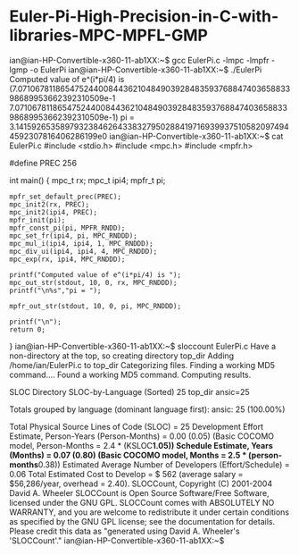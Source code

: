 # Euler-Pi-High-Precision-in-C-with-libraries-MPC-MPFL-GMP
ian@ian-HP-Convertible-x360-11-ab1XX:~$ gcc EulerPi.c  -lmpc -lmpfr -lgmp -o EulerPi
ian@ian-HP-Convertible-x360-11-ab1XX:~$ ./EulerPi
Computed value of e^(i*pi/4) is (7.071067811865475244008443621048490392848359376884740365883398689953662392310509e-1 7.071067811865475244008443621048490392848359376884740365883398689953662392310509e-1)
pi = 3.141592653589793238462643383279502884197169399375105820974944592307816406286199e0
ian@ian-HP-Convertible-x360-11-ab1XX:~$ cat EulerPi.c
#include <stdio.h>
#include <mpc.h>
#include <mpfr.h>

#define PREC 256

int main()
{
	mpc_t rx;
	mpc_t ipi4;
	mpfr_t pi;

	mpfr_set_default_prec(PREC);
	mpc_init2(rx, PREC);
	mpc_init2(ipi4, PREC);
	mpfr_init(pi);
	mpfr_const_pi(pi, MPFR_RNDD);
	mpc_set_fr(ipi4, pi, MPC_RNDDD);
	mpc_mul_i(ipi4, ipi4, 1, MPC_RNDDD);
	mpc_div_ui(ipi4, ipi4, 4, MPC_RNDDD);
	mpc_exp(rx, ipi4, MPC_RNDDD);

	printf("Computed value of e^(i*pi/4) is ");
	mpc_out_str(stdout, 10, 0, rx, MPC_RNDDD);
	printf("\n%s","pi = ");
	
	mpfr_out_str(stdout, 10, 0, pi, MPC_RNDDD);
	
	printf("\n");
	return 0;
}
ian@ian-HP-Convertible-x360-11-ab1XX:~$ sloccount EulerPi.c
Have a non-directory at the top, so creating directory top_dir
Adding /home/ian/EulerPi.c to top_dir
Categorizing files.
Finding a working MD5 command....
Found a working MD5 command.
Computing results.


SLOC	Directory	SLOC-by-Language (Sorted)
25      top_dir         ansic=25


Totals grouped by language (dominant language first):
ansic:           25 (100.00%)




Total Physical Source Lines of Code (SLOC)                = 25
Development Effort Estimate, Person-Years (Person-Months) = 0.00 (0.05)
 (Basic COCOMO model, Person-Months = 2.4 * (KSLOC**1.05))
Schedule Estimate, Years (Months)                         = 0.07 (0.80)
 (Basic COCOMO model, Months = 2.5 * (person-months**0.38))
Estimated Average Number of Developers (Effort/Schedule)  = 0.06
Total Estimated Cost to Develop                           = $ 562
 (average salary = $56,286/year, overhead = 2.40).
SLOCCount, Copyright (C) 2001-2004 David A. Wheeler
SLOCCount is Open Source Software/Free Software, licensed under the GNU GPL.
SLOCCount comes with ABSOLUTELY NO WARRANTY, and you are welcome to
redistribute it under certain conditions as specified by the GNU GPL license;
see the documentation for details.
Please credit this data as "generated using David A. Wheeler's 'SLOCCount'."
ian@ian-HP-Convertible-x360-11-ab1XX:~$ 

